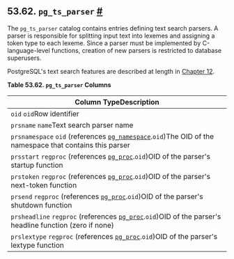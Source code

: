 ## 53.62. `pg_ts_parser` [#](#CATALOG-PG-TS-PARSER)

The `pg_ts_parser` catalog contains entries defining text search parsers. A parser is responsible for splitting input text into lexemes and assigning a token type to each lexeme. Since a parser must be implemented by C-language-level functions, creation of new parsers is restricted to database superusers.

PostgreSQL's text search features are described at length in [Chapter 12](textsearch "Chapter 12. Full Text Search").

**Table 53.62. `pg_ts_parser` Columns**

| Column TypeDescription                                                                                                                                      |
| ----------------------------------------------------------------------------------------------------------------------------------------------------------- |
| `oid` `oid`Row identifier                                                                                                                                   |
| `prsname` `name`Text search parser name                                                                                                                     |
| `prsnamespace` `oid` (references [`pg_namespace`](catalog-pg-namespace "53.32. pg_namespace").`oid`)The OID of the namespace that contains this parser |
| `prsstart` `regproc` (references [`pg_proc`](catalog-pg-proc "53.39. pg_proc").`oid`)OID of the parser's startup function                              |
| `prstoken` `regproc` (references [`pg_proc`](catalog-pg-proc "53.39. pg_proc").`oid`)OID of the parser's next-token function                           |
| `prsend` `regproc` (references [`pg_proc`](catalog-pg-proc "53.39. pg_proc").`oid`)OID of the parser's shutdown function                               |
| `prsheadline` `regproc` (references [`pg_proc`](catalog-pg-proc "53.39. pg_proc").`oid`)OID of the parser's headline function (zero if none)           |
| `prslextype` `regproc` (references [`pg_proc`](catalog-pg-proc "53.39. pg_proc").`oid`)OID of the parser's lextype function                            |